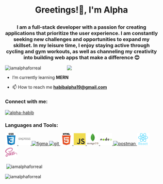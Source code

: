 
<h1 align="center"> Greetings!👋, I'm Alpha</h1> 
<h2 align="center" I am a full-stack web developer. </h2>
<h3 align="center">I am a full-stack developer with a passion for creating applications that prioritize the user experience. I am constantly seeking new challenges and opportunities to expand my skillset. In my leisure time, I enjoy staying active through cycling and gym workouts, as well as channeling my creativity into building web apps that make a difference 😊</h3>
<img align="right" width="300" src="https://media.tenor.com/Aw2-4sShkCUAAAAd/coding.gif"/>
<p align="left"> <img src="https://komarev.com/ghpvc/?username=iamalphaforreal&label=Profile%20views&color=0e75b6&style=flat" alt="iamalphaforreal" /> </p>



-  I’m currently learning **MERN**

- 📫 How to reach me **habibalpha19@gmail.com**  

<h3 align="left">Connect with me:</h3>
<p align="left">
<a href="https://linkedin.com/in/alpha-habib" target="blank"><img align="center" src="https://raw.githubusercontent.com/rahuldkjain/github-profile-readme-generator/master/src/images/icons/Social/linked-in-alt.svg" alt="alpha-habib" height="30" width="40" /></a>
</p>


<h3 align="left">Languages and Tools:</h3>
<p align="left"> <a href="https://www.w3schools.com/css/" target="_blank" rel="noreferrer"> <img src="https://raw.githubusercontent.com/devicons/devicon/master/icons/css3/css3-original-wordmark.svg" alt="css3" width="40" height="40"/> </a> <a href="https://expressjs.com" target="_blank" rel="noreferrer"> <img src="https://raw.githubusercontent.com/devicons/devicon/master/icons/express/express-original-wordmark.svg" alt="express" width="40" height="40"/> </a> <a href="https://www.figma.com/" target="_blank" rel="noreferrer"> <img src="https://www.vectorlogo.zone/logos/figma/figma-icon.svg" alt="figma" width="40" height="40"/> </a> <a href="https://git-scm.com/" target="_blank" rel="noreferrer"> <img src="https://www.vectorlogo.zone/logos/git-scm/git-scm-icon.svg" alt="git" width="40" height="40"/> </a> <a href="https://www.w3.org/html/" target="_blank" rel="noreferrer"> <img src="https://raw.githubusercontent.com/devicons/devicon/master/icons/html5/html5-original-wordmark.svg" alt="html5" width="40" height="40"/> </a> <a href="https://developer.mozilla.org/en-US/docs/Web/JavaScript" target="_blank" rel="noreferrer"> <img src="https://raw.githubusercontent.com/devicons/devicon/master/icons/javascript/javascript-original.svg" alt="javascript" width="40" height="40"/> </a> <a href="https://www.mongodb.com/" target="_blank" rel="noreferrer"> <img src="https://raw.githubusercontent.com/devicons/devicon/master/icons/mongodb/mongodb-original-wordmark.svg" alt="mongodb" width="40" height="40"/> </a> <a href="https://nodejs.org" target="_blank" rel="noreferrer"> <img src="https://raw.githubusercontent.com/devicons/devicon/master/icons/nodejs/nodejs-original-wordmark.svg" alt="nodejs" width="40" height="40"/> </a> <a href="https://postman.com" target="_blank" rel="noreferrer"> <img src="https://www.vectorlogo.zone/logos/getpostman/getpostman-icon.svg" alt="postman" width="40" height="40"/> </a> <a href="https://reactjs.org/" target="_blank" rel="noreferrer"> <img src="https://raw.githubusercontent.com/devicons/devicon/master/icons/react/react-original-wordmark.svg" alt="react" width="40" height="40"/> </a> <a href="https://sass-lang.com" target="_blank" rel="noreferrer"> <img src="https://raw.githubusercontent.com/devicons/devicon/master/icons/sass/sass-original.svg" alt="sass" width="40" height="40"/> </a> </p>


<p>&nbsp;<img align="center" src="https://github-readme-stats.vercel.app/api?username=iamalphaforreal&show_icons=true&locale=en" alt="iamalphaforreal" /></p>

<p><img align="center" src="https://github-readme-streak-stats.herokuapp.com/?user=iamalphaforreal&" alt="iamalphaforreal" /></p>
